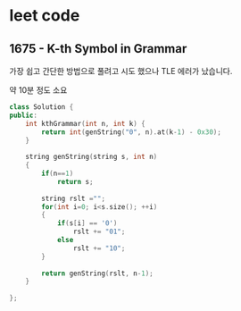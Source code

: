 # leet code



## 1675 - K-th Symbol in Grammar

가장 쉽고 간단한 방법으로 풀려고 시도 했으나 TLE 에러가 났습니다.

약 10분 정도 소요

```c++
class Solution {
public:
    int kthGrammar(int n, int k) {
        return int(genString("0", n).at(k-1) - 0x30);
    }
    
    string genString(string s, int n)
    {
        if(n==1)
            return s;
        
        string rslt ="";
        for(int i=0; i<s.size(); ++i)
        {
            if(s[i] == '0')
                rslt += "01";
            else
                rslt += "10";
        }
        
        return genString(rslt, n-1);
    }
    
};
```


